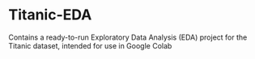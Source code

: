 # Titanic-EDA
Contains a ready-to-run Exploratory Data Analysis (EDA) project for the Titanic dataset, intended for use in Google Colab
